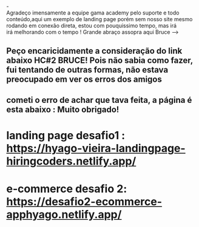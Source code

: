 -<Br>
Agradeço imensamente a equipe gama academy pelo suporte e todo conteúdo,aqui um exemplo de landing page porém sem nosso site mesmo rodando em conexão direta, estou com pouquissimo tempo, mas irá  
irá melhorando com o tempo ! Grande abraço assopra aqui Bruce --> 
## Peço encaricidamente a consideração do link abaixo HC#2 BRUCE! Pois não sabia como fazer, fui tentando de outras formas, não estava preocupado em ver os erros dos amigos
## cometi o erro de achar que tava feita, a página é esta abaixo : Muito obrigado!

# landing page desafio1 : https://hyago-vieira-landingpage-hiringcoders.netlify.app/
# e-commerce desafio 2: https://desafio2-ecommerce-apphyago.netlify.app/
<Br>

